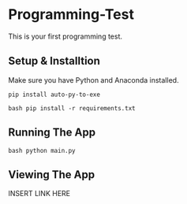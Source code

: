 # Programming-Test
This is your first programming test.

## Setup & Installtion
Make sure you have Python and Anaconda installed.

```pip install auto-py-to-exe```

```bash pip install -r requirements.txt ```

## Running The App
```bash python main.py ```

## Viewing The App
INSERT LINK HERE
